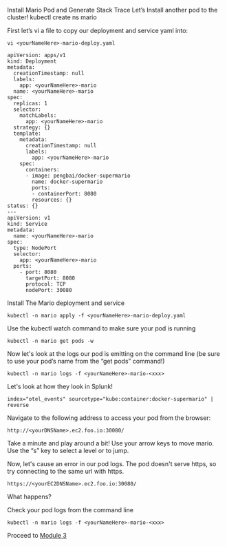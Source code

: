 Install Mario Pod and Generate Stack Trace
Let’s Install another pod to the cluster! 
kubectl create ns mario

First let’s vi a file to copy our deployment and service yaml into:

`vi <yourNameHere>-mario-deploy.yaml`

```
apiVersion: apps/v1
kind: Deployment
metadata:
  creationTimestamp: null
  labels:
    app: <yourNameHere>-mario
  name: <yourNameHere>-mario
spec:
  replicas: 1
  selector:
    matchLabels:
      app: <yourNameHere>-mario
  strategy: {}
  template:
    metadata:
      creationTimestamp: null
      labels:
        app: <yourNameHere>-mario
    spec:
      containers:
      - image: pengbai/docker-supermario
        name: docker-supermario
        ports:
        - containerPort: 8080  
        resources: {}
status: {}
---
apiVersion: v1
kind: Service
metadata:
  name: <yourNameHere>-mario
spec:
  type: NodePort
  selector:
    app: <yourNameHere>-mario
  ports:
    - port: 8080 
      targetPort: 8080
      protocol: TCP
      nodePort: 30080
```

Install The Mario deployment and service

```
kubectl -n mario apply -f <yourNameHere>-mario-deploy.yaml
```


Use the kubectl watch command to make sure your pod is running

```
kubectl -n mario get pods -w
```

Now let's look at the logs our pod is emitting on the command line (be sure to use your pod’s name from the “get pods” command!)

```
kubectl -n mario logs -f <yourNameHere>-mario-<xxx>
```
Let's look at how they look in Splunk!

```
index="otel_events" sourcetype="kube:container:docker-supermario" | reverse
```


Navigate to the following address to access your pod from the browser:

`http://<yourDNSName>.ec2.foo.io:30080/`

Take a minute and play around a bit! Use your arrow keys to move mario. Use the “s” key to select a level or to jump. 

Now, let's cause an error in our pod logs. The pod doesn't serve https, so try connecting to the same url with https. 

`https://<yourEC2DNSName>.ec2.foo.io:30080/`

What happens? 

Check your pod logs from the command line

```
kubectl -n mario logs -f <yourNameHere>-mario-<xxx>
```

Proceed to [Module 3](https://github.com/matthewmodestino/otel-quickstart/blob/main/kubernetes/3-module-three.md)

